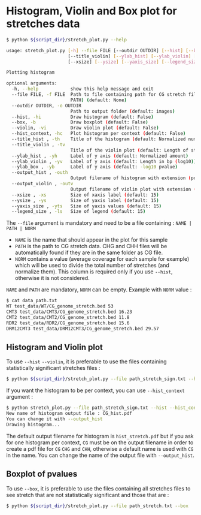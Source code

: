# Histogram, Violin and Box plot for stretches data

```bash
$ python ${script_dir}/stretch_plot.py --help

usage: stretch_plot.py [-h] --file FILE [--outdir OUTDIR] [--hist] [--box] [--violin] [--hist_context] [--title_hist]
                       [--title_violin] [--ylab_hist] [--ylab_violin] [--ylab_box] [--output_hist] [--output_violin]
                       [--xsize] [--ysize] [--yaxis_size] [--legend_size]

Plotting histogram

optional arguments:
  -h, --help            show this help message and exit
  --file FILE, -f FILE  Path to file containing path for CG stretch file for each mutant (1 mutant per line : NAME
                        PATH) (default: None)
  --outdir OUTDIR, -o OUTDIR
                        Path to output folder (default: images)
  --hist, -hi           Draw histogram (default: False)
  --box, -b             Draw boxplot (default: False)
  --violin, -vi         Draw violin plot (default: False)
  --hist_context, -hc   Plot histogram per context (default: False)
  --title_hist , -th    Title of the histogram (default: Normalized number of significant stretches in ONT mutants)
  --title_violin , -tv
                        Title of the violin plot (default: Length of statistically significant CG stretches)
  --ylab_hist , -yh     Label of y axis (default: Normalized amount)
  --ylab_violin , -yv   Label of y axis (default: Length in bp (log10))
  --ylab_box , -yb      Label of y axis (default: -log10 pvalue)
  --output_hist , -outh
                        Output filename of histogram with extension (pdf, png...) (default: hist_stretch.pdf)
  --output_violin , -outv
                        Output filename of violin plot with extension (pdf, png...) (default: CG_stretch_violin.pdf)
  --xsize , -xs         Size of xaxis label (default: 15)
  --ysize , -ys         Size of yaxis label (default: 15)
  --yaxis_size , -yts   Size of yaxis values (default: 15)
  --legend_size , -ls   Size of legend (default: 15)
```

The `--file` argument is mandatory and need to be a file containing : `NAME | PATH | NORM`
* `NAME` is the name that should appear in the plot for this sample
* `PATH` is the path to CG stretch data. CHG and CHH files will be automatically found if they are in the same folder as CG file.
* `NORM` contains a value (average coverage for each sample for example) which will be used to divide the total number of stretches (and normalize them). This column is required only if you use `--hist`, otherwise it is not considered.

`NAME` and `PATH` are mandatory, `NORM` can be empty. Example with `NORM` value :
 
```bash
$ cat data_path.txt
WT test_data/WT/CG_genome_stretch.bed 53
CMT3 test_data/CMT3/CG_genome_stretch.bed 16.23
CMT2 test_data/CMT2/CG_genome_stretch.bed 11.8
RDR2 test_data/RDR2/CG_genome_stretch.bed 15.6
DRM12CMT3 test_data/DRM12CMT3/CG_genome_stretch.bed 29.57
```


## Histogram and Violin plot
To use `--hist` `--violin`, it is preferable to use the files containing statistically significant stretches files : 

```bash
$ python ${script_dir}/stretch_plot.py --file path_stretch_sign.txt --hist --violin
```

If you want the histogram to be per context, you can use `--hist_context` argument : 

```bash
$ python stretch_plot.py --file path_stretch_sign.txt --hist --hist_context
New name of histogram output file : CG_hist.pdf
You can change it with --output_hist
Drawing histogram...
```
The default output filename for histogram is `hist_stretch.pdf` but if you ask for one histogram per context, `CG` must be on the output filename in order to create a pdf file for `CG` `CHG` and `CHH`, otherwise a default name is used with `CG` in the name. You can change the name of the output file with `--output_hist`.

## Boxplot of pvalues
To use `--box`,  it is preferable to use the files containing all stretches files to see stretch that are not statistically significant and those that are : 

```bash
$ python ${script_dir}/stretch_plot.py --file path_stretch.txt --box
```
